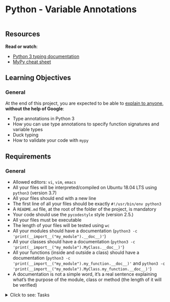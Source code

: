 # Python - Variable Annotations

<p><img src="https://i.redd.it/y9y25tefi5401.png" alt="" loading='lazy' style="" /></p>

<h2>Resources</h2>

<p><strong>Read or watch</strong>:</p>

<ul>
<li><a href="/rltoken/HkhGh45geTWVPwYQtwZxuw" title="Python 3 typing documentation" target="_blank">Python 3 typing documentation</a></li>
<li><a href="/rltoken/puu3jc5JT5rMI2B7EYdnXA" title="MyPy cheat sheet" target="_blank">MyPy cheat sheet</a></li>
</ul>

<h2>Learning Objectives</h2>

<h3>General</h3>

<p>At the end of this project, you are expected to be able to <a href="/rltoken/u8rxH9rCLFQwUn_V3bV7aw" title="explain to anyone" target="_blank">explain to anyone</a>, <strong>without the help of Google</strong>:</p>

<ul>
<li>Type annotations in Python 3</li>
<li>How you can use type annotations to specify function signatures and variable types</li>
<li>Duck typing</li>
<li>How to validate your code with <code>mypy</code></li>
</ul>

<h2>Requirements</h2>

<h3>General</h3>

<ul>
<li>Allowed editors: <code>vi</code>, <code>vim</code>, <code>emacs</code></li>
<li>All your files will be interpreted/compiled on Ubuntu 18.04 LTS using <code>python3</code> (version 3.7)</li>
<li>All your files should end with a new line</li>
<li>The first line of all your files should be exactly <code>#!/usr/bin/env python3</code></li>
<li>A <code>README.md</code> file, at the root of the folder of the project, is mandatory</li>
<li>Your code should use the <code>pycodestyle</code> style (version 2.5.)</li>
<li>All your files must be executable</li>
<li>The length of your files will be tested using <code>wc</code></li>
<li>All your modules should have a documentation (<code>python3 -c &#39;print(__import__(&quot;my_module&quot;).__doc__)&#39;</code>)</li>
<li>All your classes should have a documentation (<code>python3 -c &#39;print(__import__(&quot;my_module&quot;).MyClass.__doc__)&#39;</code>)</li>
<li>All your functions (inside and outside a class) should have a documentation (<code>python3 -c &#39;print(__import__(&quot;my_module&quot;).my_function.__doc__)&#39;</code> and <code>python3 -c &#39;print(__import__(&quot;my_module&quot;).MyClass.my_function.__doc__)&#39;</code>)</li>
<li>A documentation is not a simple word, it&rsquo;s a real sentence explaining what&rsquo;s the purpose of the module, class or method (the length of it will be verified)</li>
</ul>


<details>
<summary>Click to see: Tasks</summary>

<h3 class="panel-title">
0. Basic annotations - add
</h3>

Write a type-annotated function <code>add</code> that takes a float <code>a</code> and a float <code>b</code> as arguments and returns their sum as a float. </p>

<pre><code>bob@dylan:~$ cat 0-main.py
#!/usr/bin/env python3
add = __import__(&#39;0-add&#39;).add

print(add(1.11, 2.22) == 1.11 + 2.22)
print(add.__annotations__)

bob@dylan:~$ ./0-main.py
True
{&#39;a&#39;:  &lt;class &#39;float&#39;&gt;, &#39;b&#39;: &lt;class &#39;float&#39;&gt;, &#39;return&#39;: &lt;class &#39;float&#39;&gt;}
</code></pre>

</div>

<div class="list-group">
<!-- Task URLs -->

<!-- Technical information -->
<div class="list-group-item">
<p><strong>Repo:</strong></p>
<ul>
<li>GitHub repository: <code>holbertonschool-web_back_end</code></li>
<li>Directory: <code>python_variable_annotations</code></li>
<li>File: <code>0-add.py</code></li>
</ul>
</div>

<h3 class="panel-title">
1. Basic annotations - concat
</h3>

Write a type-annotated function <code>concat</code> that takes a string <code>str1</code> and a string <code>str2</code> as arguments and returns a concatenated string</p>

<pre><code>bob@dylan:~$ cat 1-main.py
#!/usr/bin/env python3
concat = __import__(&#39;1-concat&#39;).concat

str1 = &quot;egg&quot;
str2 = &quot;shell&quot;

print(concat(str1, str2) == &quot;{}{}&quot;.format(str1, str2))
print(concat.__annotations__)

bob@dylan:~$ ./1-main.py
True
{&#39;str1&#39;: &lt;class &#39;str&#39;&gt;, &#39;str2&#39;: &lt;class &#39;str&#39;&gt;, &#39;return&#39;: &lt;class &#39;str&#39;&gt;}
</code></pre>

</div>

<div class="list-group">
<!-- Task URLs -->

<!-- Technical information -->
<div class="list-group-item">
<p><strong>Repo:</strong></p>
<ul>
<li>GitHub repository: <code>holbertonschool-web_back_end</code></li>
<li>Directory: <code>python_variable_annotations</code></li>
<li>File: <code>1-concat.py</code></li>
</ul>
</div>

<h3 class="panel-title">
2. Basic annotations - floor
</h3>

Write a type-annotated function <code>floor</code> which takes a float <code>n</code> as argument and returns the floor of the float.</p>

<pre><code>bob@dylan:~$ cat 2-main.py
#!/usr/bin/env python3

import math

floor = __import__(&#39;2-floor&#39;).floor

ans = floor(3.14)

print(ans == math.floor(3.14))
print(floor.__annotations__)
print(&quot;floor(3.14) returns {}, which is a {}&quot;.format(ans, type(ans)))

bob@dylan:~$ ./2-main.py
True
{&#39;n&#39;: &lt;class &#39;float&#39;&gt;, &#39;return&#39;: &lt;class &#39;int&#39;&gt;}
floor(3.14) returns 3, which is a &lt;class &#39;int&#39;&gt;
</code></pre>

</div>

<div class="list-group">
<!-- Task URLs -->

<!-- Technical information -->
<div class="list-group-item">
<p><strong>Repo:</strong></p>
<ul>
<li>GitHub repository: <code>holbertonschool-web_back_end</code></li>
<li>Directory: <code>python_variable_annotations</code></li>
<li>File: <code>2-floor.py</code></li>
</ul>
</div>

<h3 class="panel-title">
3. Basic annotations - to string
</h3>

Write a type-annotated function <code>to_str</code> that takes a float <code>n</code> as argument and returns the string representation of the float.</p>

<pre><code>bob@dylan:~$ cat 3-main.py
#!/usr/bin/env python3
to_str = __import__(&#39;3-to_str&#39;).to_str

pi_str = to_str(3.14)
print(pi_str == str(3.14))
print(to_str.__annotations__)
print(&quot;to_str(3.14) returns {} which is a {}&quot;.format(pi_str, type(pi_str)))

bob@dylan:~$ ./3-main.py
True
{&#39;n&#39;: &lt;class &#39;float&#39;&gt;, &#39;return&#39;: &lt;class &#39;str&#39;&gt;}
to_str(3.14) returns 3.14, which is a &lt;class &#39;str&#39;&gt;
</code></pre>

</div>

<div class="list-group">
<!-- Task URLs -->

<!-- Technical information -->
<div class="list-group-item">
<p><strong>Repo:</strong></p>
<ul>
<li>GitHub repository: <code>holbertonschool-web_back_end</code></li>
<li>Directory: <code>python_variable_annotations</code></li>
<li>File: <code>3-to_str.py</code></li>
</ul>
</div>

<h3 class="panel-title">
4. Define variables
</h3>

Define and annotate the following variables with the specified values:</p>

<ul>
<li><code>a</code>, an integer with a value of 1</li>
<li><code>pi</code>, a float with a value of 3.14</li>
<li><code>i_understand_annotations</code>, a boolean with a value of True</li>
<li><code>school</code>, a string with a value of &ldquo;Holberton&rdquo;</li>
</ul>

<pre><code>bob@dylan:~$ cat 4-main.py
#!/usr/bin/env python3

a = __import__(&#39;4-define_variables&#39;).a
pi = __import__(&#39;4-define_variables&#39;).pi
i_understand_annotations = __import__(&#39;4-define_variables&#39;).i_understand_annotations
school = __import__(&#39;4-define_variables&#39;).school

print(&quot;a is a {} with a value of {}&quot;.format(type(a), a))
print(&quot;pi is a {} with a value of {}&quot;.format(type(pi), pi))
print(&quot;i_understand_annotations is a {} with a value of {}&quot;.format(type(i_understand_annotations), i_understand_annotations))
print(&quot;school is a {} with a value of {}&quot;.format(type(school), school))

bob@dylan:~$ ./4-main.py
a is a &lt;class &#39;int&#39;&gt; with a value of 1
pi is a &lt;class &#39;float&#39;&gt; with a value of 3.14
i_understand_annotations is a &lt;class &#39;bool&#39;&gt; with a value of True
school is a &lt;class &#39;str&#39;&gt; with a value of Holberton
</code></pre>

</div>

<div class="list-group">
<!-- Task URLs -->

<!-- Technical information -->
<div class="list-group-item">
<p><strong>Repo:</strong></p>
<ul>
<li>GitHub repository: <code>holbertonschool-web_back_end</code></li>
<li>Directory: <code>python_variable_annotations</code></li>
<li>File: <code>4-define_variables.py</code></li>
</ul>
</div>

<h3 class="panel-title">
5. Complex types - list of floats
</h3>

Write a type-annotated function <code>sum_list</code> which takes a list <code>input_list</code> of floats as argument and returns their sum as a float.</p>

<pre><code>bob@dylan:~$ cat 5-main.py
#!/usr/bin/env python3

sum_list = __import__(&#39;5-sum_list&#39;).sum_list

floats = [3.14, 1.11, 2.22]
floats_sum = sum_list(floats)
print(floats_sum == sum(floats))
print(sum_list.__annotations__)
print(&quot;sum_list(floats) returns {} which is a {}&quot;.format(floats_sum, type(floats_sum)))

bob@dylan:~$ ./5-main.py
True
{&#39;input_list&#39;: typing.List[float], &#39;return&#39;: &lt;class &#39;float&#39;&gt;}
sum_list(floats) returns 6.470000000000001 which is a &lt;class &#39;float&#39;&gt;
</code></pre>

</div>

<div class="list-group">
<!-- Task URLs -->

<!-- Technical information -->
<div class="list-group-item">
<p><strong>Repo:</strong></p>
<ul>
<li>GitHub repository: <code>holbertonschool-web_back_end</code></li>
<li>Directory: <code>python_variable_annotations</code></li>
<li>File: <code>5-sum_list.py</code></li>
</ul>
</div>

<h3 class="panel-title">
6. Complex types - mixed list
</h3>

Write a type-annotated function <code>sum_mixed_list</code> which takes a list <code>mxd_lst</code> of integers and floats and returns their sum as a float.</p>

<pre><code>bob@dylan:~$ cat 6-main.py
#!/usr/bin/env python3

sum_mixed_list = __import__(&#39;6-sum_mixed_list&#39;).sum_mixed_list

print(sum_mixed_list.__annotations__)
mixed = [5, 4, 3.14, 666, 0.99]
ans = sum_mixed_list(mixed)
print(ans == sum(mixed))
print(&quot;sum_mixed_list(mixed) returns {} which is a {}&quot;.format(ans, type(ans)))

bob@dylan:~$ ./6-main.py
{&#39;mxd_lst&#39;: typing.List[typing.Union[int, float]], &#39;return&#39;: &lt;class &#39;float&#39;&gt;}
True
sum_mixed_list(mixed) returns 679.13 which is a &lt;class &#39;float&#39;&gt;
</code></pre>

</div>

<div class="list-group">
<!-- Task URLs -->

<!-- Technical information -->
<div class="list-group-item">
<p><strong>Repo:</strong></p>
<ul>
<li>GitHub repository: <code>holbertonschool-web_back_end</code></li>
<li>Directory: <code>python_variable_annotations</code></li>
<li>File: <code>6-sum_mixed_list.py</code></li>
</ul>
</div>

<h3 class="panel-title">
7. Complex types - string and int/float to tuple
</h3>

Write a type-annotated function <code>to_kv</code> that takes a string <code>k</code> and an int OR float <code>v</code> as arguments and returns a tuple. The first element of the tuple is the string <code>k</code>. The second element is the square of the int/float <code>v</code> and should be annotated as a float.</p>

<pre><code>bob@dylan:~$ cat 7-main.py
#!/usr/bin/env python3

to_kv = __import__(&#39;7-to_kv&#39;).to_kv

print(to_kv.__annotations__)
print(to_kv(&quot;eggs&quot;, 3))
print(to_kv(&quot;school&quot;, 0.02))

bob@dylan:~$ ./7-main.py
{&#39;k&#39;: &lt;class &#39;str&#39;&gt;, &#39;v&#39;: typing.Union[int, float], &#39;return&#39;: typing.Tuple[str, float]}
(&#39;eggs&#39;, 9)
(&#39;school&#39;, 0.0004)
</code></pre>

</div>

<div class="list-group">
<!-- Task URLs -->

<!-- Technical information -->
<div class="list-group-item">
<p><strong>Repo:</strong></p>
<ul>
<li>GitHub repository: <code>holbertonschool-web_back_end</code></li>
<li>Directory: <code>python_variable_annotations</code></li>
<li>File: <code>7-to_kv.py</code></li>
</ul>
</div>

<h3 class="panel-title">
8. Complex types - functions
</h3>

Write a type-annotated function <code>make_multiplier</code> that takes a float <code>multiplier</code> as argument and returns a function that multiplies a float by <code>multiplier</code>.</p>

<pre><code>bob@dylan:~$ cat 8-main.py
#!/usr/bin/env python3

make_multiplier = __import__(&#39;8-make_multiplier&#39;).make_multiplier
print(make_multiplier.__annotations__)
fun = make_multiplier(2.22)
print(&quot;{}&quot;.format(fun(2.22)))

bob@dylan:~$ ./8-main.py
{&#39;multiplier&#39;: &lt;class &#39;float&#39;&gt;, &#39;return&#39;: typing.Callable[[float], float]}
4.928400000000001
</code></pre>

</div>

<div class="list-group">
<!-- Task URLs -->

<!-- Technical information -->
<div class="list-group-item">
<p><strong>Repo:</strong></p>
<ul>
<li>GitHub repository: <code>holbertonschool-web_back_end</code></li>
<li>Directory: <code>python_variable_annotations</code></li>
<li>File: <code>8-make_multiplier.py</code></li>
</ul>
</div>

<h3 class="panel-title">
9. Let&#39;s duck type an iterable object
</h3>

Annotate the below function&rsquo;s parameters and return values with the appropriate types</p>

<pre><code>def element_length(lst):
return [(i, len(i)) for i in lst]
</code></pre>

<pre><code>bob@dylan:~$ cat 9-main.py
#!/usr/bin/env python3

element_length =  __import__(&#39;9-element_length&#39;).element_length

print(element_length.__annotations__)

bob@dylan:~$ ./9-main.py
{&#39;lst&#39;: typing.Iterable[typing.Sequence], &#39;return&#39;: typing.List[typing.Tuple[typing.Sequence, int]]}
</code></pre>

</div>

<div class="list-group">
<!-- Task URLs -->

<!-- Technical information -->
<div class="list-group-item">
<p><strong>Repo:</strong></p>
<ul>
<li>GitHub repository: <code>holbertonschool-web_back_end</code></li>
<li>Directory: <code>python_variable_annotations</code></li>
<li>File: <code>9-element_length.py</code></li>
</ul>
</div>

</details>
